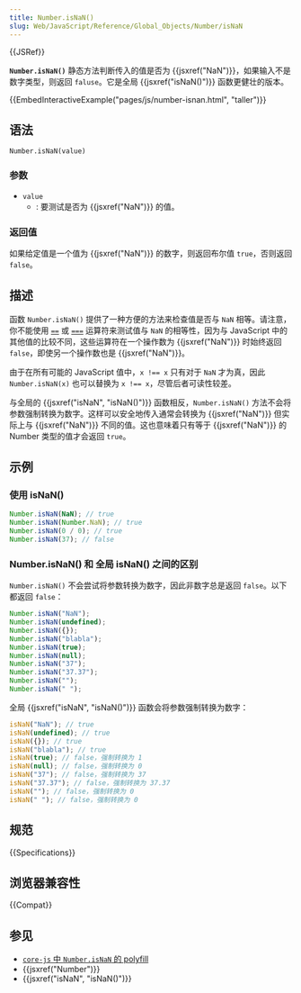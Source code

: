 ```yaml
---
title: Number.isNaN()
slug: Web/JavaScript/Reference/Global_Objects/Number/isNaN
---
```


{{JSRef}}

**`Number.isNaN()`** 静态方法判断传入的值是否为 {{jsxref("NaN")}}，如果输入不是数字类型，则返回 `faluse`。它是全局 {{jsxref("isNaN()")}} 函数更健壮的版本。

{{EmbedInteractiveExample("pages/js/number-isnan.html", "taller")}}

## 语法

```js-nolint
Number.isNaN(value)
```

### 参数

- `value`
  - : 要测试是否为 {{jsxref("NaN")}} 的值。

### 返回值

如果给定值是一个值为 {{jsxref("NaN")}} 的数字，则返回布尔值 `true`，否则返回 `false`。

## 描述

函数 `Number.isNaN()` 提供了一种方便的方法来检查值是否与 `NaN` 相等。请注意，你不能使用 [`==`](/zh-CN/docs/Web/JavaScript/Reference/Operators/Equality) 或 [`===`](/zh-CN/docs/Web/JavaScript/Reference/Operators/Strict_equality) 运算符来测试值与 `NaN` 的相等性，因为与 JavaScript 中的其他值的比较不同，这些运算符在一个操作数为 {{jsxref("NaN")}} 时始终返回 `false`，即使另一个操作数也是 {{jsxref("NaN")}}。

由于在所有可能的 JavaScript 值中，`x !== x` 只有对于 `NaN` 才为真，因此 `Number.isNaN(x)` 也可以替换为 `x !== x`，尽管后者可读性较差。

与全局的 {{jsxref("isNaN", "isNaN()")}} 函数相反，`Number.isNaN()` 方法不会将参数强制转换为数字。这样可以安全地传入通常会转换为 {{jsxref("NaN")}} 但实际上与 {{jsxref("NaN")}} 不同的值。这也意味着只有等于 {{jsxref("NaN")}} 的 Number 类型的值才会返回 `true`。

## 示例

### 使用 isNaN()

```js
Number.isNaN(NaN); // true
Number.isNaN(Number.NaN); // true
Number.isNaN(0 / 0); // true
Number.isNaN(37); // false
```

### Number.isNaN() 和 全局 isNaN() 之间的区别

`Number.isNaN()` 不会尝试将参数转换为数字，因此非数字总是返回 `false`。以下都返回 `false`：

```js
Number.isNaN("NaN");
Number.isNaN(undefined);
Number.isNaN({});
Number.isNaN("blabla");
Number.isNaN(true);
Number.isNaN(null);
Number.isNaN("37");
Number.isNaN("37.37");
Number.isNaN("");
Number.isNaN(" ");
```

全局 {{jsxref("isNaN", "isNaN()")}} 函数会将参数强制转换为数字：

```js
isNaN("NaN"); // true
isNaN(undefined); // true
isNaN({}); // true
isNaN("blabla"); // true
isNaN(true); // false，强制转换为 1
isNaN(null); // false，强制转换为 0
isNaN("37"); // false，强制转换为 37
isNaN("37.37"); // false，强制转换为 37.37
isNaN(""); // false，强制转换为 0
isNaN(" "); // false，强制转换为 0
```

## 规范

{{Specifications}}

## 浏览器兼容性

{{Compat}}

## 参见

- [`core-js` 中 `Number.isNaN` 的 polyfill](https://github.com/zloirock/core-js#ecmascript-number)
- {{jsxref("Number")}}
- {{jsxref("isNaN", "isNaN()")}}
